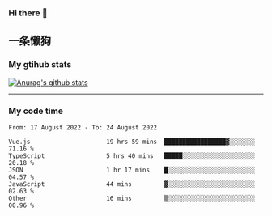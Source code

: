 ### Hi there 👋

## 一条懒狗
<!--
**kiss-me-quickly/kiss-me-quickly** is a ✨ _special_ ✨ repository because its `README.md` (this file) appears on your GitHub profile.

Here are some ideas to get you started:

- 🔭 I’m currently working on ...
- 🌱 I’m currently learning ...
- 👯 I’m looking to collaborate on ...
- 🤔 I’m looking for help with ...
- 💬 Ask me about ...
- 📫 How to reach me: ...
- 😄 Pronouns: ...
- ⚡ Fun fact: ...
-->


### My gtihub stats

[![Anurag's github stats](https://github-readme-stats.vercel.app/api?username=kiss-me-quickly)](https://github.com/anuraghazra/github-readme-stats)

***

### My code time

<!--START_SECTION:waka-->

```text
From: 17 August 2022 - To: 24 August 2022

Vue.js                     19 hrs 59 mins  █████████████████▓░░░░░░░   71.16 %
TypeScript                 5 hrs 40 mins   █████░░░░░░░░░░░░░░░░░░░░   20.18 %
JSON                       1 hr 17 mins    █░░░░░░░░░░░░░░░░░░░░░░░░   04.57 %
JavaScript                 44 mins         ▓░░░░░░░░░░░░░░░░░░░░░░░░   02.63 %
Other                      16 mins         ▒░░░░░░░░░░░░░░░░░░░░░░░░   00.96 %
```

<!--END_SECTION:waka-->
